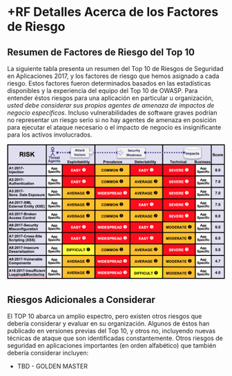 # +RF Detalles Acerca de los Factores de Riesgo

## Resumen de Factores de Riesgo del Top 10

La siguiente tabla presenta un resumen del Top 10 de Riesgos de Seguridad en Aplicaciones 2017, y los factores de riesgo que hemos asignado a cada riesgo. Estos factores fueron determinados basados en las estadísticas disponibles y la experiencia del equipo del Top 10 de OWASP. Para entender éstos riesgos para una aplicación en particular u organización, *usted debe considerar sus propios agentes de amenaza de impactos de negocio específicos*. Incluso vulnerabilidades de software graves podrían no representar un riesgo serio si no hay agentes de amenaza en posición para ejecutar el ataque necesario o el impacto de negocio es insignificante para los activos involucrados.

![Tabla de Factores de Riesgo](images/0xc1-risk-factor-table.png)

## Riesgos Adicionales a Considerar

El TOP 10 abarca un amplio espectro, pero existen otros riesgos que debería considerar y evaluar en su organización. Algunos de éstos han publicado en versiones previas del Top 10, y otros no, incluyendo nuevas técnicas de ataque que son identificadas constantemente. Otros riesgos de seguridad en aplicaciones importantes (en orden alfabético) que también debería considerar incluyen:

* TBD - GOLDEN MASTER

